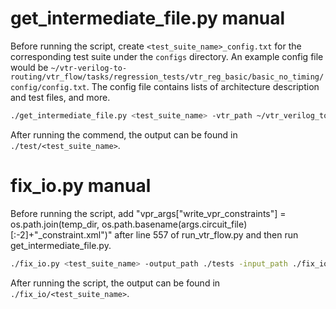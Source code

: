 # get_intermediate_file.py manual
Before running the script, create `<test_suite_name>_config.txt` for the corresponding test suite under the `configs` directory. An example config file would be `~/vtr-verilog-to-routing/vtr_flow/tasks/regression_tests/vtr_reg_basic/basic_no_timing/config/config.txt`. The config file contains lists of architecture description and test files, and more. 
```sh
./get_intermediate_file.py <test_suite_name> -vtr_path ~/vtr_verilog_to_routing -output_path ./tests
```
After running the commend, the output can be found in `./test/<test_suite_name>`.

# fix_io.py manual
Before running the script, add "vpr_args["write_vpr_constraints"] = os.path.join(temp_dir, os.path.basename(args.circuit_file)[:-2]+"_constraint.xml")" after line 557 of run_vtr_flow.py and then run get_intermediate_file.py.
```sh
./fix_io.py <test_suite_name> -output_path ./tests -input_path ./fix_io
```
After running the script, the output can be found in `./fix_io/<test_suite_name>`.
